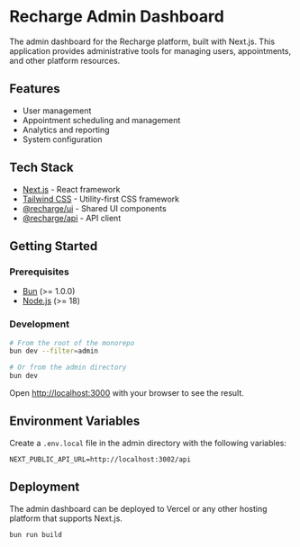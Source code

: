 # Recharge Admin Dashboard

The admin dashboard for the Recharge platform, built with Next.js. This application provides administrative tools for managing users, appointments, and other platform resources.

## Features

- User management
- Appointment scheduling and management
- Analytics and reporting
- System configuration

## Tech Stack

- [Next.js](https://nextjs.org) - React framework
- [Tailwind CSS](https://tailwindcss.com) - Utility-first CSS framework
- [@recharge/ui](../packages/ui) - Shared UI components
- [@recharge/api](../packages/api) - API client

## Getting Started

### Prerequisites

- [Bun](https://bun.sh/) (>= 1.0.0)
- [Node.js](https://nodejs.org/) (>= 18)

### Development

```bash
# From the root of the monorepo
bun dev --filter=admin

# Or from the admin directory
bun dev
```

Open [http://localhost:3000](http://localhost:3000) with your browser to see the result.

## Environment Variables

Create a `.env.local` file in the admin directory with the following variables:

```
NEXT_PUBLIC_API_URL=http://localhost:3002/api
```

## Deployment

The admin dashboard can be deployed to Vercel or any other hosting platform that supports Next.js.

```bash
bun run build
```
